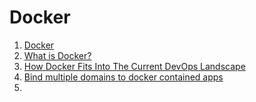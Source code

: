 # Docker

1. [Docker](https://www.docker.com)
1. [What is Docker?](https://www.docker.com/whatisdocker/)
1. [How Docker Fits Into The Current DevOps Landscape](http://stackshare.io/posts/how-docker-fits-into-the-current-devops-landscape)
1. [Bind multiple domains to docker contained apps](https://www.digitalocean.com/community/questions/how-to-bind-multiple-domains-ports-80-and-443-to-docker-contained-applications)
1. []()
